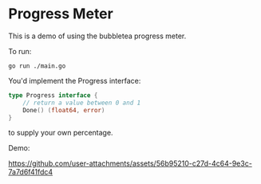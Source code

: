 # Progress Meter

This is a demo of using the bubbletea progress meter.

To run:

    go run ./main.go

You'd implement the Progress interface:

```go
type Progress interface {
	// return a value between 0 and 1
	Done() (float64, error)
}
```

to supply your own percentage.

Demo:

https://github.com/user-attachments/assets/56b95210-c27d-4c64-9e3c-7a7d6f41fdc4


